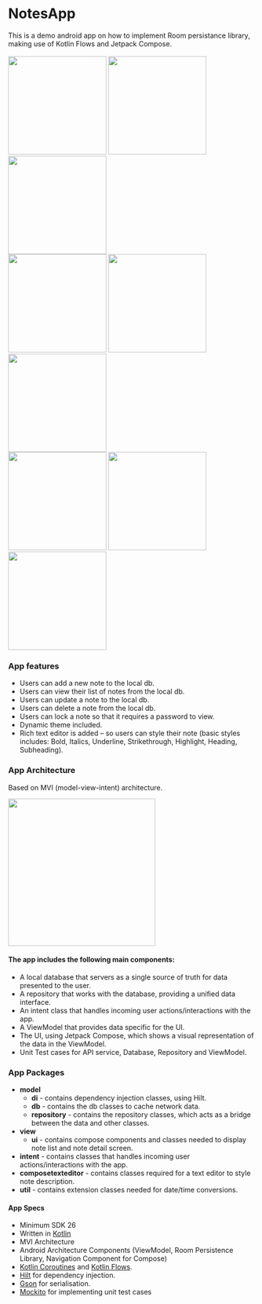 # NotesApp
This is a demo android app on how to implement Room persistance library, making use of Kotlin Flows and Jetpack Compose.</br></br> 
<img src="https://github.com/anitaa1990/NotesApp/blob/main/media/1.png" width="200" style="max-width:100%;">  <img src="https://github.com/anitaa1990/NotesApp/blob/main/media/2.png" width="200" style="max-width:100%;">   <img src="https://github.com/anitaa1990/NotesApp/blob/main/media/3.png" width="200" style="max-width:100%;">   
<img src="https://github.com/anitaa1990/NotesApp/blob/main/media/4.png" width="200" style="max-width:100%;">   <img src="https://github.com/anitaa1990/NotesApp/blob/main/media/5.png" width="200" style="max-width:100%;">   <img src="https://github.com/anitaa1990/NotesApp/blob/main/media/6.png" width="200" style="max-width:100%;">   
<img src="https://github.com/anitaa1990/NotesApp/blob/main/media/7.png" width="200" style="max-width:100%;">   <img src="https://github.com/anitaa1990/NotesApp/blob/main/media/8.png" width="200" style="max-width:100%;">   <img src="https://github.com/anitaa1990/NotesApp/blob/main/media/9.png" width="200" style="max-width:100%;">


### App features
* Users can add a new note to the local db.
* Users can view their list of notes from the local db.
* Users can update a note to the local db.
* Users can delete a note from the local db.
* Users can lock a note so that it requires a password to view.
* Dynamic theme included.
* Rich text editor is added – so users can style their note (basic styles includes: Bold, Italics, Underline, Strikethrough, Highlight, Heading, Subheading).

### App Architecture
Based on MVI (model-view-intent) architecture.

<img src="https://github.com/anitaa1990/NotesApp/blob/main/media/10.png" width="300" style="max-width:300%;">

#### The app includes the following main components:

* A local database that servers as a single source of truth for data presented to the user. 
* A repository that works with the database, providing a unified data interface.
* An intent class that handles incoming user actions/interactions with the app.
* A ViewModel that provides data specific for the UI.
* The UI, using Jetpack Compose, which shows a visual representation of the data in the ViewModel.
* Unit Test cases for API service, Database, Repository and ViewModel.

### App Packages
* <b>model</b> 
    * <b>di</b> - contains dependency injection classes, using Hilt.
    * <b>db</b> - contains the db classes to cache network data.
    * <b>repository</b> - contains the repository classes, which acts as a bridge between the data and other classes.
 * <b>view</b> 
    * <b>ui</b> - contains compose components and classes needed to display note list and note detail screen.
* <b>intent</b> - contains classes that handles incoming user actions/interactions with the app.
* <b>composetexteditor</b> - contains classes required for a text editor to style note description.
* <b>util</b> - contains extension classes needed for date/time conversions.

#### App Specs
* Minimum SDK 26
* Written in [Kotlin](https://kotlinlang.org/)
* MVI Architecture
* Android Architecture Components (ViewModel, Room Persistence Library, Navigation Component for Compose)
* [Kotlin Coroutines]([url](https://kotlinlang.org/docs/coroutines-overview.html)) and [Kotlin Flows]([url](https://developer.android.com/kotlin/flow)).
* [Hilt]([url](https://developer.android.com/training/dependency-injection/hilt-android)) for dependency injection.
* [Gson](https://github.com/google/gson) for serialisation.
* [Mockito](https://site.mockito.org/) for implementing unit test cases
